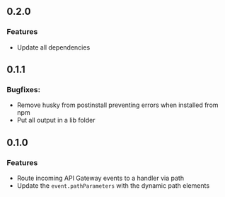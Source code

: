 ## 0.2.0
### Features
 * Update all dependencies

## 0.1.1
### Bugfixes:
 * Remove husky from postinstall preventing errors when installed from npm
 * Put all output in a lib folder

## 0.1.0
### Features
 * Route incoming API Gateway events to a handler via path
 * Update the `event.pathParameters` with the dynamic path elements


